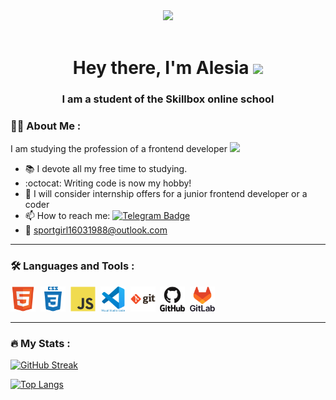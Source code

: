 
<div id="header" align="center">
  <img src="https://media.giphy.com/media/paTz7UZbPfTZFRYnnB/giphy.gif" width="150"/>
</div>
<img src="https://komarev.com/ghpvc/?username=AlesiaPaulava&style=flat-square&color=blue" alt=""/>
<h1 align="center">
  Hey there, I'm Alesia
  <img src="https://media.giphy.com/media/hvRJCLFzcasrR4ia7z/giphy.gif" width="30px"/>
</h1>
<h3 align="center">I am a student of the Skillbox online school</h3>

### :woman_technologist: About Me :

I am studying the profession of a frontend developer <img src="https://media.giphy.com/media/WUlplcMpOCEmTGBtBW/giphy.gif" width="30">

- :books: I devote all my free time to studying.
- :octocat: Writing code is now my hobby!
- :mag_right: I will consider internship offers for a junior frontend developer or a coder
- :mailbox: How to reach me: [![Telegram Badge](https://img.shields.io/badge/-Alesia-0088cc?style=for-the-badge&logo=Telegram&logoColor=white)](https://t.me/SportgirlAlesia)
- :e-mail: sportgirl16031988@outlook.com
---

### :hammer_and_wrench: Languages and Tools :
<div>
  <img src="https://github.com/devicons/devicon/blob/master/icons/html5/html5-original.svg" title="HTML5" alt="HTML" width="40" height="40"/>&nbsp;
  <img src="https://github.com/devicons/devicon/blob/master/icons/css3/css3-plain-wordmark.svg"  title="CSS3" alt="CSS" width="40" height="40"/>&nbsp;
  <img src="https://github.com/devicons/devicon/blob/master/icons/javascript/javascript-original.svg" title="JavaScript" alt="JavaScript" width="40" height="40"/>&nbsp;
  <img src="https://github.com/devicons/devicon/blob/master/icons/vscode/vscode-original-wordmark.svg" title="VSCode" **alt="VSCode" width="40" height="40"/>&nbsp;
  <img src="https://github.com/devicons/devicon/blob/master/icons/git/git-original-wordmark.svg" title="Git" **alt="Git" width="40" height="40"/>&nbsp;
  <img src="https://github.com/devicons/devicon/blob/master/icons/github/github-original-wordmark.svg" title="Github" **alt="Github" width="40" height="40"/>&nbsp;
  <img src="https://github.com/devicons/devicon/blob/master/icons/gitlab/gitlab-original-wordmark.svg" title="Gitlab" **alt="Gitlab" width="40" height="40"/>&nbsp;
</div>

---

### :fire: My Stats :
[![GitHub Streak](http://github-readme-streak-stats.herokuapp.com?user=AlesiaPaulava&theme=dark&background=000000)](https://git.io/streak-stats)

[![Top Langs](https://github-readme-stats.vercel.app/api/top-langs/?username=AlesiaPaulava&layout=compact&theme=vision-friendly-dark)](https://github.com/anuraghazra/github-readme-stats)

<!--
**AlesiaPaulava/AlesiaPaulava** is a ✨ _special_ ✨ repository because its `README.md` (this file) appears on your GitHub profile.

Here are some ideas to get you started:

- 🔭 I’m currently working on ...
- 🌱 I’m currently learning ...
- 👯 I’m looking to collaborate on ...
- 🤔 I’m looking for help with ...
- 💬 Ask me about ...
- 📫 How to reach me: ...
- 😄 Pronouns: ...
- ⚡ Fun fact: ...
-->
